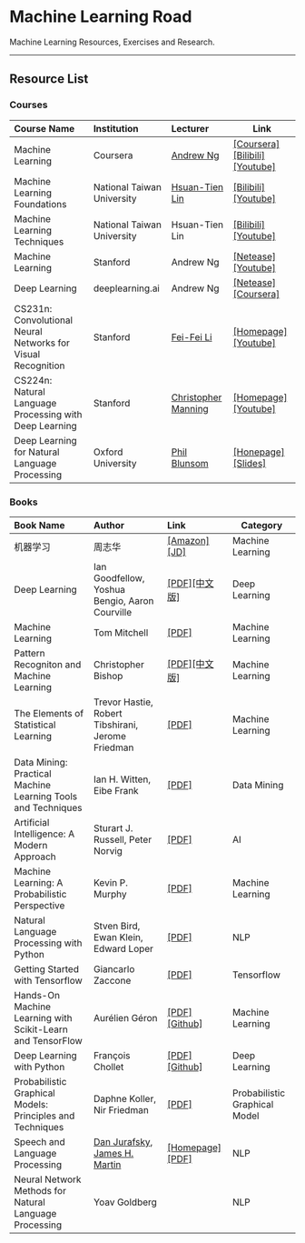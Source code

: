 # Machine Learning Road
Machine Learning Resources, Exercises and Research.

***

## Resource List

### Courses

| Course Name                              | Institution                | Lecturer                                 | Link                                     |
| :--------------------------------------- | :------------------------- | :--------------------------------------- | ---------------------------------------- |
| Machine Learning                         | Coursera                   | [Andrew Ng](http://www.andrewng.org/)    | [[Coursera]](https://www.coursera.org/learn/machine-learning/)[[Bilibili]](https://www.bilibili.com/video/av9912938/index_2.html#page=1)[[Youtube]](https://www.youtube.com/playlist?list=PLZ9qNFMHZ-A4rycgrgOYma6zxF4BZGGPW) |
| Machine Learning Foundations             | National Taiwan University | [Hsuan-Tien Lin](https://www.csie.ntu.edu.tw/~htlin/) | [[Bilibili]](https://www.bilibili.com/video/av12463015/)[[Youtube]](https://www.youtube.com/playlist?list=PLXVfgk9fNX2I7tB6oIINGBmW50rrmFTqf) |
| Machine Learning Techniques              | National Taiwan University | Hsuan-Tien Lin                           | [[Bilibili]](https://www.bilibili.com/video/av12469267/)[[Youtube]](https://www.youtube.com/playlist?list=PLXVfgk9fNX2IQOYPmqjqWsNUFl2kpk1U2) |
| Machine Learning                         | Stanford                   | Andrew Ng                                | [[Netease]](http://open.163.com/special/opencourse/machinelearning.html)[[Youtube]](https://www.youtube.com/playlist?list=PLA89DCFA6ADACE599) |
| Deep Learning                            | deeplearning.ai            | Andrew Ng                                | [[Netease]](https://163.lu/nPtn42)[[Coursera]](https://www.coursera.org/specializations/deep-learning) |
| CS231n: Convolutional Neural Networks for Visual Recognition | Stanford                   | [Fei-Fei Li](http://vision.stanford.edu/feifeili/) | [[Homepage]](http://cs231n.stanford.edu/)[[Youtube]](https://www.youtube.com/playlist?list=PL3FW7Lu3i5JvHM8ljYj-zLfQRF3EO8sYv) |
| CS224n: Natural Language Processing with Deep Learning | Stanford                   | [Christopher Manning](https://nlp.stanford.edu/manning/) | [[Homepage]](http://web.stanford.edu/class/cs224n/)[[Youtube]](https://www.youtube.com/playlist?list=PL3FW7Lu3i5Jsnh1rnUwq_TcylNr7EkRe6) |
| Deep Learning for Natural Language Processing | Oxford University          | [Phil Blunsom](http://www.cs.ox.ac.uk/people/Phil.Blunsom) | [[Honepage]](http://www.cs.ox.ac.uk/teaching/courses/2016-2017/dl/)[[Slides]](https://github.com/oxford-cs-deepnlp-2017/lectures) |

### Books

| Book Name                                | Author                                   | Link                                     | Category                      |
| :--------------------------------------- | :--------------------------------------- | :--------------------------------------- | ----------------------------- |
| 机器学习                                     | 周志华                                      | [[Amazon]](https://www.amazon.cn/%E6%9C%BA%E5%99%A8%E5%AD%A6%E4%B9%A0-%E5%91%A8%E5%BF%97%E5%8D%8E/dp/B01ARKEV1G/ref=sr_1_1?ie=UTF8&qid=1509470386&sr=8-1&keywords=%E6%9C%BA%E5%99%A8%E5%AD%A6%E4%B9%A0)[[JD]](https://item.jd.com/11867803.html) | Machine Learning              |
| Deep Learning                            | Ian Goodfellow, Yoshua Bengio, Aaron Courville | [[PDF]](https://github.com/yanshengjia/machine-learning-road/blob/master/resources/Deep%20Learning.pdf)[[中文版]](https://github.com/yanshengjia/machine-learning-road/blob/master/resources/%E6%B7%B1%E5%BA%A6%E5%AD%A6%E4%B9%A0.pdf) | Deep Learning                 |
| Machine Learning                         | Tom Mitchell                             | [[PDF]](https://github.com/yanshengjia/machine-learning-road/blob/master/resources/Machine%20Learning.pdf) | Machine Learning              |
| Pattern Recogniton and Machine Learning  | Christopher Bishop                       | [[PDF]](https://github.com/yanshengjia/machine-learning-road/blob/master/resources/Pattern%20Recognition%20and%20Machine%20Learning.pdf)[[中文版]](https://github.com/yanshengjia/machine-learning-road/blob/master/resources/%E6%9C%BA%E5%99%A8%E5%AD%A6%E4%B9%A0%E4%B8%8E%E6%A8%A1%E5%BC%8F%E8%AF%86%E5%88%AB.pdf) | Machine Learning              |
| The Elements of Statistical Learning     | Trevor Hastie, Robert Tibshirani, Jerome Friedman | [[PDF]](https://github.com/yanshengjia/machine-learning-road/blob/master/resources/The%20Elements%20of%20Statistical%20Learning%20(2nd%20Edition).pdf) | Machine Learning              |
| Data Mining: Practical Machine Learning Tools and Techniques | Ian H. Witten, Eibe Frank                | [[PDF]](https://github.com/yanshengjia/machine-learning-road/blob/master/resources/Data%20Mining%20-%20Practical%20Machine%20Learning%20Tools%20and%20Techniques%20(2nd%20Edition).pdf) | Data Mining                   |
| Artificial Intelligence: A Modern Approach | Sturart  J. Russell, Peter Norvig        | [[PDF]](https://github.com/yanshengjia/machine-learning-road/blob/master/resources/Artificial%20Intelligence%20-%20A%20Modern%20Approach%20(3rd%20Edition).pdf) | AI                            |
| Machine Learning: A Probabilistic Perspective | Kevin P. Murphy                          | [[PDF]](https://github.com/yanshengjia/machine-learning-road/blob/master/resources/Machine%20Learning%20-%20A%20Probabilistic%20Perspective.pdf) | Machine Learning              |
| Natural Language Processing with Python  | Stven Bird, Ewan Klein, Edward Loper     | [[PDF]](https://github.com/yanshengjia/machine-learning-road/blob/master/resources/Natural%20Language%20Processing%20with%20Python.pdf) | NLP                           |
| Getting Started with Tensorflow          | Giancarlo Zaccone                        | [[PDF]](https://github.com/yanshengjia/machine-learning-road/blob/master/resources/Getting%20Started%20with%20Tensorflow.pdf) | Tensorflow                    |
| Hands-On Machine Learning with Scikit-Learn and TensorFlow | Aurélien Géron                           | [[PDF]](https://github.com/yanshengjia/machine-learning-road/blob/master/resources/Hands%20On%20Machine%20Learning%20with%20Scikit%20Learn%20and%20TensorFlow.pdf)[[Github]](https://github.com/ageron/handson-ml) | Machine Learning              |
| Deep Learning with Python                | François Chollet                         | [[PDF]](https://github.com/yanshengjia/machine-learning-road/blob/master/resources/Deep%20Learning%20with%20Python.pdf)[[Github]](https://github.com/fchollet/deep-learning-with-python-notebooks) | Deep Learning                 |
| Probabilistic Graphical Models: Principles and Techniques | Daphne Koller, Nir Friedman              | [[PDF]](https://github.com/yanshengjia/machine-learning-road/blob/master/resources/Probabilistic%20Graphical%20Models%20-%20Principles%20and%20Techniques.pdf) | Probabilistic Graphical Model |
| Speech and Language Processing           | [Dan Jurafsky](http://web.stanford.edu/people/jurafsky/), [James H. Martin](http://www.cs.colorado.edu/~martin/) | [[Homepage]](https://web.stanford.edu/~jurafsky/slp3/)[[PDF]](https://github.com/yanshengjia/machine-learning-road/blob/master/resources/Speech%20and%20Language%20Processing%20(2nd%20Edition).pdf) | NLP                           |
| Neural Network Methods for Natural Language Processing | Yoav Goldberg                            |                                          | NLP                           |


